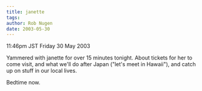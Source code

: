 ```yaml
---
title: janette
tags: 
author: Rob Nugen
date: 2003-05-30
---
```


<p class=date>11:46pm JST Friday 30 May 2003</p>

<p>Yammered with janette for over 15 minutes tonight.  About tickets
for her to come visit, and what we'll do after Japan ("let's meet in
Hawaii"), and catch up on stuff in our local lives.</p>

<p>Bedtime now.</p>
